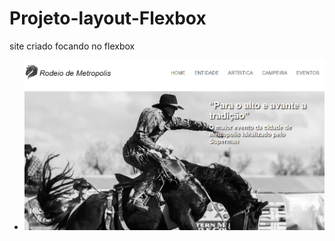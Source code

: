 # Projeto-layout-Flexbox
 site criado focando no flexbox
<ul>
    <li><a href="https://fernandoromeroalves.github.io/Projeto-layout-Flexbox/"><img src="assets/imagens/Captura.png" alt=""></a></li>      
    </ul>